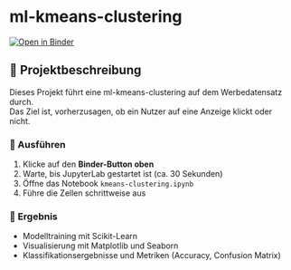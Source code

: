 # ml-kmeans-clustering

[![Open in Binder](https://mybinder.org/badge_logo.svg)](https://mybinder.org/v2/gh/Jam-Reut/ml-kmeans-clustering/HEAD?labpath=kmeans-clustering.ipynb)


## 🚀 Projektbeschreibung

Dieses Projekt führt eine ml-kmeans-clustering auf dem Werbedatensatz durch.  
Das Ziel ist, vorherzusagen, ob ein Nutzer auf eine Anzeige klickt oder nicht.

### 🔧 Ausführen

1. Klicke auf den **Binder-Button oben**
2. Warte, bis JupyterLab gestartet ist (ca. 30 Sekunden)
3. Öffne das Notebook `kmeans-clustering.ipynb`
4. Führe die Zellen schrittweise aus

### 🎯 Ergebnis

- Modelltraining mit Scikit-Learn
- Visualisierung mit Matplotlib und Seaborn
- Klassifikationsergebnisse und Metriken (Accuracy, Confusion Matrix)
